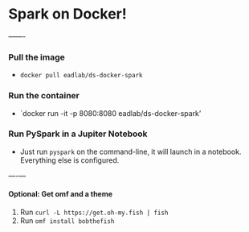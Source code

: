 # Spark on Docker!

——-

### Pull the image

- `docker pull eadlab/ds-docker-spark`

### Run the container

- `docker run -it -p 8080:8080 eadlab/ds-docker-spark’

### Run PySpark in a Jupiter Notebook

- Just run `pyspark` on the command-line, it will launch in a notebook. 
Everything else is configured.

—-—   

#### Optional: Get omf and a theme

1. Run `curl -L https://get.oh-my.fish | fish`
2. Run `omf install bobthefish`